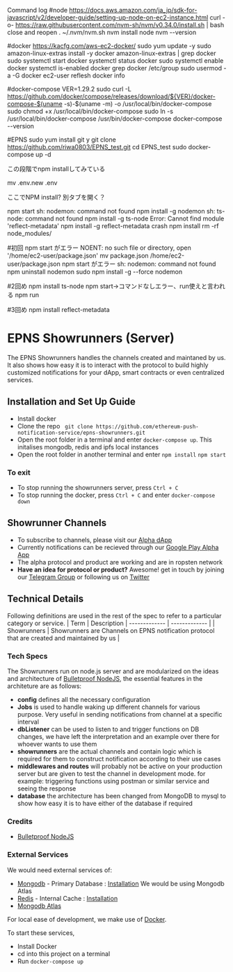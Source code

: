 Command log
#node
https://docs.aws.amazon.com/ja_jp/sdk-for-javascript/v2/developer-guide/setting-up-node-on-ec2-instance.html
curl -o- https://raw.githubusercontent.com/nvm-sh/nvm/v0.34.0/install.sh | bash
close and reopen
. ~/.nvm/nvm.sh
nvm install node
nvm --version



#docker
https://kacfg.com/aws-ec2-docker/
sudo yum update -y
sudo amazon-linux-extras install -y docker
amazon-linux-extras | grep docker
sudo systemctl start docker
systemctl status docker
sudo systemctl enable docker
systemctl is-enabled docker
grep docker /etc/group
sudo usermod -a -G docker ec2-user
reflesh
docker info

#docker-compose
VER=1.29.2
sudo curl -L https://github.com/docker/compose/releases/download/${VER}/docker-compose-$(uname -s)-$(uname -m) -o /usr/local/bin/docker-compose
sudo chmod +x /usr/local/bin/docker-compose
sudo ln -s /usr/local/bin/docker-compose /usr/bin/docker-compose
docker-compose --version

#EPNS
sudo yum install git
y
git clone https://github.com/riwa0803/EPNS_test.git
cd EPNS_test
sudo docker-compose up -d

この段階でnpm installしてみている

mv .env.new .env

ここでNPM install?
別タブを開く？

npm start
sh: nodemon: command not found
npm install -g nodemon
sh: ts-node: command not found
npm install -g ts-node
Error: Cannot find module 'reflect-metadata'
npm install -g reflect-metadata
crash
npm install
rm -rf node_modules/

#初回
npm start がエラー
NOENT: no such file or directory, open '/home/ec2-user/package.json'
mv package.json /home/ec2-user/package.json
npm start がエラー
sh: nodemon: command not found
npm uninstall nodemon
sudo npm install -g --force nodemon

#2回め
npm install ts-node
npm start→コマンドなしエラー、run使えと言われる
npm run

#3回め
npm install reflect-metadata


# EPNS Showrunners (Server)

The EPNS Showrunners handles the channels created and maintaned by us. It also shows how easy it is to interact with the protocol to build highly customized notifications for your dApp, smart contracts or even centralized services.

## Installation and Set Up Guide

- Install docker 
- Clone the repo
``` git clone https://github.com/ethereum-push-notification-service/epns-showrunners.git```
- Open the root folder in a terminal and enter 
```docker-compose up```. This initalises mongodb, redis and ipfs local instances
- Open the root folder in another terminal and enter
```npm install```
```npm start```

### To exit 
- To stop running the showrunners server, press ```Ctrl + C```
- To stop running the docker, press ```Ctrl + C``` and enter
```docker-compose down```

## Showrunner Channels

- To subscribe to channels, please visit our [Alpha dApp](https://app.epns.io)
- Currently notifications can be recieved through our [Google Play Alpha App](https://play.google.com/store/apps/details?id=io.epns.epns)
- The alpha protocol and product are working and are in ropsten network
- **Have an idea for protocol or product?** Awesome! get in touch by joining our [Telegram Group](https://t.me/epnsproject) or following us on [Twitter](https://twitter.com/epnsproject)

## Technical Details

Following definitions are used in the rest of the spec to refer to a particular category or service.
| Term | Description
| ------------- | ------------- |
| Showrunners | Showrunners are Channels on EPNS notification protocol that are created and maintained by us |

### Tech Specs

The Showrunners run on node.js server and are modularized on the ideas and architecture of [Bulletproof NodeJS](https://github.com/santiq/bulletproof-nodejs), the essential features in the architeture are as follows:

- **config** defines all the necessary configuration
- **Jobs** is used to handle waking up different channels for various purpose. Very useful in sending notifications from channel at a specific interval
- **dbListener** can be used to listen to and trigger functions on DB changes, we have left the interpretation and an example over there for whoever wants to use them
- **showrunners** are the actual channels and contain logic which is required for them to construct notification according to their use cases
- **middlewares and routes** will probably not be active on your production server but are given to test the channel in development mode. for example: triggering functions using postman or similar service and seeing the response
- **database** the architecture has been changed from MongoDB to mysql to show how easy it is to have either of the database if required

### Credits

- [Bulletproof NodeJS](https://github.com/santiq/bulletproof-nodejs)

### External Services

We would need external services of:

- [Mongodb](https://www.mongodb.com/) - Primary Database : [Installation](https://docs.mongodb.com/manual/installation/) We would be using Mongodb Atlas
- [Redis](https://www.mongodb.com/) - Internal Cache : [Installation](https://redis.io/topics/quickstart)
- [Mongodb Atlas](https://www.mongodb.com/cloud/atlas)

For local ease of development, we make use of [Docker](https://docs.docker.com/get-docker/).

To start these services,

- Install Docker
- cd into this project on a terminal
- Run `docker-compose up`
